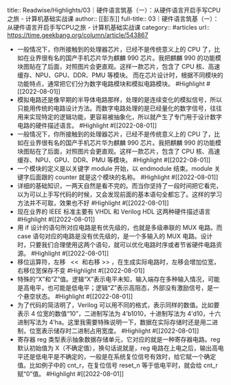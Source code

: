title:: Readwise/Highlights/03｜硬件语言筑基（一）：从硬件语言开启手写CPU之旅 - 计算机基础实战课
author:: [[彭东]]
full-title:: 03｜硬件语言筑基（一）：从硬件语言开启手写CPU之旅 - 计算机基础实战课
category:: #articles
url:: https://time.geekbang.org/column/article/543867

- 一般情况下，你所接触到的处理器芯片，已经不是传统意义上的 CPU 了，比如在业界很有名的国产手机芯片华为麒麟 990 芯片。我把麒麟 990 的功能模块图贴在了后面，对照图片会更直观。这样一款芯片，包含了 CPU 核、高速缓存、NPU、GPU、DDR、PMU 等模块。
  而在芯片设计时，根据不同模块的功能特点，通常把它们分为数字电路模块和模拟电路模块。 #Highlight #[[2022-08-01]]
- 模拟电路还是像早期的半导体电路那样，处理的是连续变化的模拟信号，所以只能用传统的电路设计方法。而数字电路处理的是已经量化的数字信号，往往用来实现特定的逻辑功能，更容易被抽象化，所以就产生了专门用于设计数字电路的硬件描述语言。 #Highlight #[[2022-08-01]]
- 一般情况下，你所接触到的处理器芯片，已经不是传统意义上的 CPU 了，比如在业界很有名的国产手机芯片华为麒麟 990 芯片。我把麒麟 990 的功能模块图贴在了后面，对照图片会更直观。这样一款芯片，包含了 CPU 核、高速缓存、NPU、GPU、DDR、PMU 等模块。 #Highlight #[[2022-08-01]]
- 一个模块的定义是以关键字 module 开始，以 endmodule 结束。module 关键字后面跟的 counter 就是这个模块的名称。 #Highlight #[[2022-08-01]]
- 详细的基础知识，一两天自然是看不完的。而当你坚持了一段时间把它看完，以为可以上手写代码的时候，又会发现前面的基本语句全都忘了。这样的学习方法并不可取，效果也不好 #Highlight #[[2022-08-01]]
- 现在业界的 IEEE 标准主要有 VHDL 和 Verilog HDL 这两种硬件描述语言 #Highlight #[[2022-08-01]]
- 用 if 设计的语句所对应电路是有优先级的，也就是多级串联的 MUX 电路。而 case 语句对应的电路是没有优先级的，是一个多输入的 MUX 电路。设计时，只要我们合理使用这两个语句，就可以优化电路时序或者节省硬件电路资源。 #Highlight #[[2022-08-01]]
- 移位运算符，左移   <<  和右移 >> ，在生成实际电路时，左移会增加位宽，右移位宽保存不变 #Highlight #[[2022-08-01]]
- 特殊的“X”和“Z”值。逻辑“X”表示电平未知，输入端存在多种输入情况，可能是高电平，也可能是低电平；逻辑“Z”表示高阻态，外部没有激励信号，是一个悬空状态。 #Highlight #[[2022-08-01]]
- 为了代码的简洁明了，Verilog 可以用不同的格式，表示同样的数值。比如要表示 4 位宽的数值“10”，二进制写法为 4’b1010，十进制写法为 4’d10，十六进制写法为 4’ha。这里我需要特殊说明一下，数据在实际存储时还是用二进制，位宽表示储存时二进制占用宽度。 #Highlight #[[2022-08-01]]
- 寄存器 reg 类型表示抽象数据存储单元，它对应的就是一种寄存器电路。reg 默认初始值为 X（不确定值），换句话说就是，reg 电路在上电之后，输出高电平还是低电平是不确定的，一般是在系统复位信号有效时，给它赋一个确定值。比如例子中的 cnt_r，在复位信号 reset_n 等于低电平时，就会给 cnt_r 赋“0”值。 #Highlight #[[2022-08-01]]